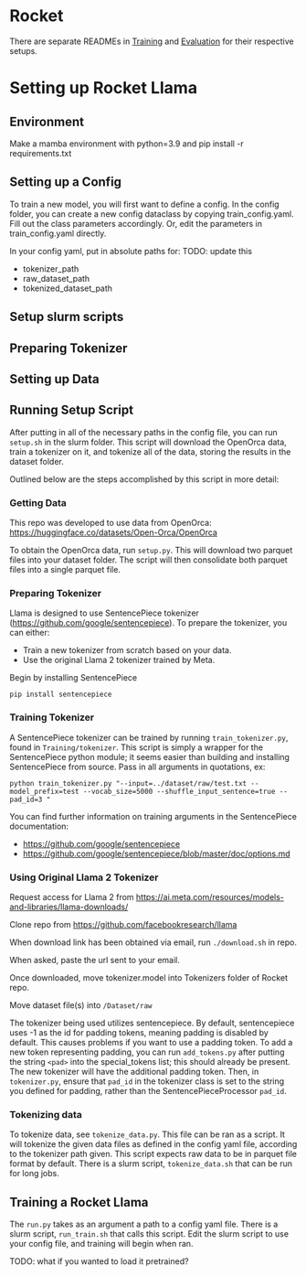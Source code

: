 # Rocket

There are separate READMEs in [Training](https://github.com/DRAGNLabs/Rocket/blob/main/Training/readme.md) and [Evaluation](https://github.com/DRAGNLabs/Rocket/blob/main/Evaluation/README_Eval.md) for their respective setups.

# Setting up Rocket Llama

## Environment

Make a mamba environment with python=3.9 and pip install -r requirements.txt

## Setting up a Config

To train a new model, you will first want to define a config. In the config folder, you can create a new config dataclass by copying train_config.yaml. Fill out the class parameters accordingly. Or, edit the parameters in train_config.yaml directly.

In your config yaml, put in absolute paths for: TODO: update this

- tokenizer_path
- raw_dataset_path
- tokenized_dataset_path

## Setup slurm scripts

## Preparing Tokenizer

## Setting up Data

## Running Setup Script

After putting in all of the necessary paths in the config file, you can run ```setup.sh``` in the slurm folder. This script will download the OpenOrca data, train a tokenizer on it, and tokenize all of the data, storing the results in the dataset folder.

Outlined below are the steps accomplished by this script in more detail:

### Getting Data

This repo was developed to use data from OpenOrca: https://huggingface.co/datasets/Open-Orca/OpenOrca

To obtain the OpenOrca data, run ```setup.py```. This will download two parquet files into your dataset folder. The script will then consolidate both parquet files into a single parquet file.

### Preparing Tokenizer

Llama is designed to use SentencePiece tokenizer (https://github.com/google/sentencepiece). To prepare the tokenizer, you can either:

- Train a new tokenizer from scratch based on your data.
- Use the original Llama 2 tokenizer trained by Meta.

Begin by installing SentencePiece

```pip install sentencepiece```

### Training Tokenizer

A SentencePiece tokenizer can be trained by running `train_tokenizer.py`, found in `Training/tokenizer`. This script is simply a wrapper for the SentencePiece python module; it seems easier than building and installing SentencePiece from source. Pass in all arguments in quotations, ex:

```python train_tokenizer.py "--input=../dataset/raw/test.txt --model_prefix=test --vocab_size=5000 --shuffle_input_sentence=true --pad_id=3 "```

You can find further information on training arguments in the SentencePiece documentation: 
- https://github.com/google/sentencepiece
- https://github.com/google/sentencepiece/blob/master/doc/options.md

### Using Original Llama 2 Tokenizer

Request access for Llama 2 from https://ai.meta.com/resources/models-and-libraries/llama-downloads/

Clone repo from https://github.com/facebookresearch/llama

When download link has been obtained via email, run `./download.sh` in repo.

When asked, paste the url sent to your email.

Once downloaded, move tokenizer.model into Tokenizers folder of Rocket repo.

Move dataset file(s) into `/Dataset/raw`

The tokenizer being used utilizes sentencepiece. By default, sentencepiece uses -1 as the id for padding tokens, meaning padding is disabled by default. This causes problems if you want to use a padding token. To add a new token representing padding, you can run `add_tokens.py` after putting the string `<pad>` into the special_tokens list; this should already be present. The new tokenizer will have the additional padding token. Then, in `tokenizer.py`, ensure that `pad_id` in the tokenizer class is set to the string you defined for padding, rather than the SentencePieceProcessor `pad_id`.

### Tokenizing data
To tokenize data, see `tokenize_data.py`. This file can be ran as a script. It will tokenize the given data files as defined in the config yaml file, according to the tokenizer path given. This script expects raw data to be in parquet file format by default. There is a slurm script, ```tokenize_data.sh``` that can be run for long jobs.

## Training a Rocket Llama

The `run.py` takes as an argument a path to a config yaml file. There is a slurm script, ```run_train.sh``` that calls this script. Edit the slurm script to use your config file, and training will begin when ran.

TODO: what if you wanted to load it pretrained?
